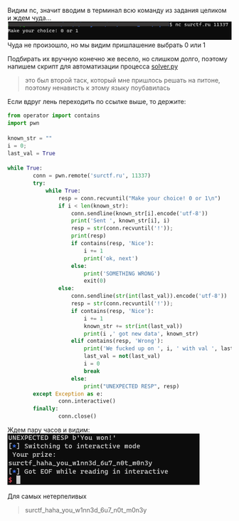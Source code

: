 Видим nc, значит вводим в терминал всю команду из задания целиком и ждем чуда...  
![first_connect](./attachments/first_connect.png)  
Чуда не произошло, но мы видим пришлашение выбрать 0 или 1  

Подбирать их вручную конечно же весело, но слишком долго, поэтому напишем скрипт для автоматизации процесса
[solver.py](./attachments/solver.py)
> это был второй таск, который мне пришлось решать на питоне, поэтому ненависть к этому языку поубавилась

Если вдруг лень переходить по ссылке выше, то держите:
``` python
from operator import contains
import pwn

known_str = ""
i = 0;
last_val = True

while True:
        conn = pwn.remote('surctf.ru', 11337)
        try:
            while True:
                resp = conn.recvuntil("Make your choice! 0 or 1\n")
                if i < len(known_str):
                    conn.sendline(known_str[i].encode('utf-8'))
                    print('Sent ', known_str[i], i)
                    resp = str(conn.recvuntil('!'));
                    print(resp)
                    if contains(resp, 'Nice'):
                        i += 1
                        print('ok, next')
                    else:
                        print('SOMETHING WRONG')
                        exit(0)
                else:
                    conn.sendline(str(int(last_val)).encode('utf-8'))
                    resp = str(conn.recvuntil('!'));
                    if contains(resp, 'Nice'):
                        i += 1
                        known_str += str(int(last_val))
                        print(i ,' got new data', known_str)
                    elif contains(resp, 'Wrong'):
                        print('We fucked up on ', i, ' with val ', last_val)
                        last_val = not(last_val)
                        i = 0
                        break
                    else:
                        print("UNEXPECTED RESP", resp)
        except Exception as e:
                conn.interactive()
        finally:
                conn.close()
```

Ждем пару часов и видим:
![solved](./attachments/solved.png)

Для самых нетерпеливых
> surctf_haha_you_w1nn3d_6u7_n0t_m0n3y